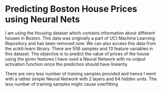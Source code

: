 # Predicting Boston House Prices using Neural Nets
I am using the Housing dataset which contains information about different houses in Boston. This data was originally a part of UCI Machine Learning Repository and has been removed now. We can also access this data from the scikit-learn library. There are 506 samples and 13 feature variables in this dataset. The objective is to predict the value of prices of the house using the given features.I have used a Neural Network with no output activation function since the prediction should have linearity.

There are very less number of training samples provided and hence I went with a rather simple Neural Network with 2 layers and 64 hidden units.
The less number of training samples might cause overfitting
